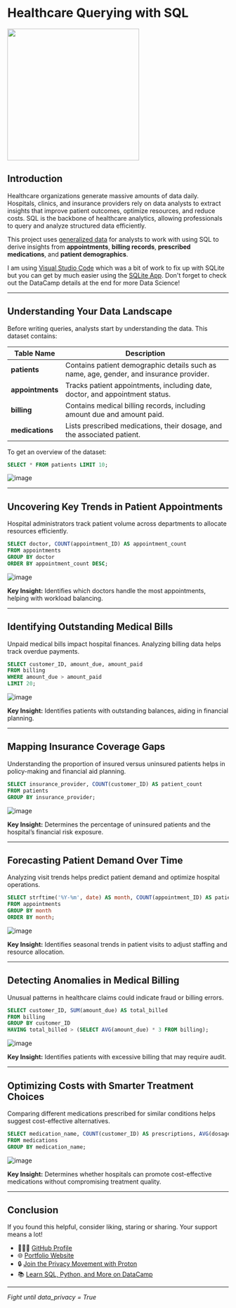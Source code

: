 # **Healthcare Querying with SQL**


<img src="https://github.com/user-attachments/assets/3bd5e564-e907-4dac-a2b5-eee914f744c7" width="300" />

## **Introduction**
Healthcare organizations generate massive amounts of data daily. Hospitals, clinics, and insurance providers rely on data analysts to extract insights that improve patient outcomes, optimize resources, and reduce costs. SQL is the backbone of healthcare analytics, allowing professionals to query and analyze structured data efficiently.

This project uses [generalized data](https://drive.proton.me/urls/Q1PPWEXSX4#FYEOZO2MQvRR) for analysts to work with using SQL to derive insights from **appointments**, **billing records**, **prescribed medications**, and **patient demographics**.

I am using [Visual Studio Code](https://code.visualstudio.com/) which was a bit of work to fix up with SQLite but you can get by much easier using the [SQLite App](https://sqlitebrowser.org/). Don't forget to check out the DataCamp details at the end for more Data Science!

---

## **Understanding Your Data Landscape**
Before writing queries, analysts start by understanding the data. This dataset contains:

| Table Name     | Description |
|---------------|-------------|
| **patients**  | Contains patient demographic details such as name, age, gender, and insurance provider. |
| **appointments** | Tracks patient appointments, including date, doctor, and appointment status. |
| **billing**   | Contains medical billing records, including amount due and amount paid. |
| **medications** | Lists prescribed medications, their dosage, and the associated patient. |

To get an overview of the dataset:
```sql
SELECT * FROM patients LIMIT 10;
```



![image](https://github.com/user-attachments/assets/51d48233-09c1-4b3a-abf0-c8868bb85e8c)


---

## **Uncovering Key Trends in Patient Appointments**
Hospital administrators track patient volume across departments to allocate resources efficiently.
```sql
SELECT doctor, COUNT(appointment_ID) AS appointment_count
FROM appointments
GROUP BY doctor
ORDER BY appointment_count DESC;
```
![image](https://github.com/user-attachments/assets/0953e0bd-f143-43b3-b159-b1fed20dba2b)


**Key Insight:** Identifies which doctors handle the most appointments, helping with workload balancing.

---

## **Identifying Outstanding Medical Bills**
Unpaid medical bills impact hospital finances. Analyzing billing data helps track overdue payments.
```sql
SELECT customer_ID, amount_due, amount_paid
FROM billing
WHERE amount_due > amount_paid
LIMIT 20;
```

![image](https://github.com/user-attachments/assets/43c5f101-2e5d-44af-957e-1376920605f5)


**Key Insight:** Identifies patients with outstanding balances, aiding in financial planning.

---

## **Mapping Insurance Coverage Gaps**
Understanding the proportion of insured versus uninsured patients helps in policy-making and financial aid planning.
```sql
SELECT insurance_provider, COUNT(customer_ID) AS patient_count
FROM patients
GROUP BY insurance_provider;
```

![image](https://github.com/user-attachments/assets/2d9e2bc7-f708-4f7d-b4c9-7a649b2420c3)

**Key Insight:** Determines the percentage of uninsured patients and the hospital’s financial risk exposure.

---

## **Forecasting Patient Demand Over Time**
Analyzing visit trends helps predict patient demand and optimize hospital operations.
```sql
SELECT strftime('%Y-%m', date) AS month, COUNT(appointment_ID) AS patient_count
FROM appointments
GROUP BY month
ORDER BY month;
```
![image](https://github.com/user-attachments/assets/700e083d-bd7d-41f9-abe6-efbf689bc4c0)


**Key Insight:** Identifies seasonal trends in patient visits to adjust staffing and resource allocation.

---

## **Detecting Anomalies in Medical Billing**
Unusual patterns in healthcare claims could indicate fraud or billing errors.
```sql
SELECT customer_ID, SUM(amount_due) AS total_billed
FROM billing
GROUP BY customer_ID
HAVING total_billed > (SELECT AVG(amount_due) * 3 FROM billing);
```

![image](https://github.com/user-attachments/assets/c1add86d-75ff-4a18-9a02-b91e0f79175b)


**Key Insight:** Identifies patients with excessive billing that may require audit.

---

## **Optimizing Costs with Smarter Treatment Choices**
Comparing different medications prescribed for similar conditions helps suggest cost-effective alternatives.
```sql
SELECT medication_name, COUNT(customer_ID) AS prescriptions, AVG(dosage) AS avg_dosage
FROM medications
GROUP BY medication_name;
```
![image](https://github.com/user-attachments/assets/61479644-d8c9-46ed-a8b9-2179aee122e3)



**Key Insight:** Determines whether hospitals can promote cost-effective medications without compromising treatment quality.

---

## **Conclusion**

If you found this helpful, consider liking, staring or sharing. Your support means a lot!

- 👨🏽‍💻 [GitHub Profile](https://github.com/JoshuaSamuelNichols)
- 🌐 [Portfolio Website](https://joshuasamuelnichols.github.io/)
- 🔒 [Join the Privacy Movement with Proton](https://go.getproton.me/SH123)
- 📚 [Learn SQL, Python, and More on DataCamp](http://datacamp.pxf.io/LK2zJV)

---
*Fight until data_privacy = True*
